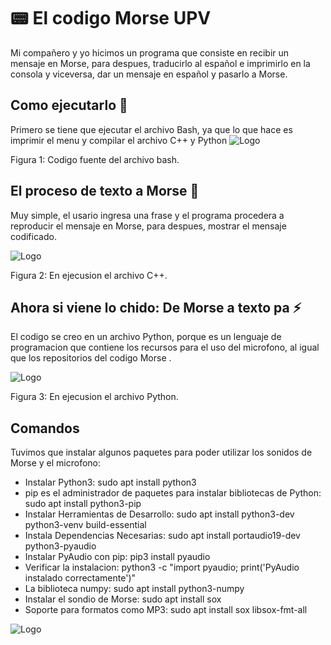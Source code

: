 
# 📟 El codigo Morse UPV

Mi compañero y yo hicimos un programa que consiste en recibir un mensaje en Morse, para despues, traducirlo al español e imprimirlo en la consola y viceversa, dar un mensaje en español y pasarlo a Morse.

## Como ejecutarlo 🎯
Primero se tiene que ejecutar el archivo Bash, ya que lo que hace es imprimir el menu y compilar el archivo C++ y Python
![Logo](https://cdn.discordapp.com/attachments/1074344483824603217/1346148761306660974/Screenshot_from_2025-03-03_09-47-58.png?ex=67c7223a&is=67c5d0ba&hm=a0706260a26f83f88d87d4d0b6ec956fcebab172486372ee01c4360aa3a9825f&)

Figura 1: Codigo fuente del archivo bash.
## El proceso de texto a Morse 🍞
Muy simple, el usario ingresa una frase y el programa procedera a reproducir el mensaje en Morse, para despues, mostrar el mensaje codificado.

![Logo](https://cdn.discordapp.com/attachments/1074344483824603217/1346148761617043519/Screenshot_from_2025-03-03_09-50-46.png?ex=67c7223b&is=67c5d0bb&hm=0a94f4138ddf917784e688c845b8617b56ca1a1ff25800feac5326a3479a16a3&)

Figura 2: En ejecusion el archivo C++.
## Ahora si viene lo chido: De Morse a texto pa ⚡
El codigo se creo en un archivo Python, porque es un lenguaje de programacion que contiene los recursos para el uso del microfono, al igual que los repositorios del codigo Morse .

![Logo](https://cdn.discordapp.com/attachments/1074344483824603217/1346148761935548527/Screenshot_from_2025-03-03_09-53-56.png?ex=67c7223b&is=67c5d0bb&hm=e0a09f5b390e2e86823eca69e3659c0a0bb3274c0d023d51a12d02b3d4ef1f61&)

Figura 3: En ejecusion el archivo Python.


## Comandos

Tuvimos que instalar algunos paquetes para poder utilizar los sonidos de Morse y el microfono:

- Instalar Python3: sudo apt install python3
- pip es el administrador de paquetes para instalar bibliotecas de Python: sudo apt install python3-pip
- Instalar Herramientas de Desarrollo: sudo apt install python3-dev python3-venv build-essential
- Instala Dependencias Necesarias: sudo apt install portaudio19-dev python3-pyaudio
- Instalar PyAudio con pip: pip3 install pyaudio
- Verificar la instalacion: python3 -c "import pyaudio; print('PyAudio instalado correctamente')"
- La biblioteca numpy: sudo apt install python3-numpy
- Instalar el sondio de Morse: sudo apt install sox
- Soporte para formatos como MP3: sudo apt install sox libsox-fmt-all

![Logo](https://media.tenor.com/x8v1oNUOmg4AAAAM/rickroll-roll.gif)
